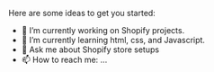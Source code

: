 

Here are some ideas to get you started:

- 🔭 I’m currently working on Shopify projects.
- 🌱 I’m currently learning html, css, and Javascript.
- 💬 Ask me about Shopify store setups
- 📫 How to reach me: ...
